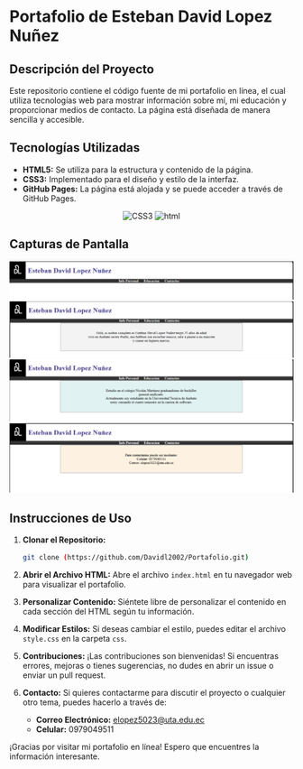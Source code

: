 # Portafolio de Esteban David Lopez Nuñez

## Descripción del Proyecto

Este repositorio contiene el código fuente de mi portafolio en línea, el cual utiliza tecnologías web para mostrar información sobre mí, mi educación y proporcionar medios de contacto. La página está diseñada de manera sencilla y accesible.

## Tecnologías Utilizadas

- **HTML5:** Se utiliza para la estructura y contenido de la página.
- **CSS3:** Implementado para el diseño y estilo de la interfaz.
- **GitHub Pages:** La página está alojada y se puede acceder a través de GitHub Pages.

<p align="center">
<img src="https://img.shields.io/badge/CSS3-1572B6?style=for-the-badge&logo=css3&logoColor=white" alt="CSS3">
<img src="https://img.shields.io/badge/HTML5-E34F26?style=for-the-badge&logo=html5&logoColor=white" alt="html">
</p>

## Capturas de Pantalla

<p align="center">
        <img src="./image/Captura de pantalla 2023-11-29 154705.png" alt="">
        <img src="./image/Captura de pantalla 2023-11-29 154755.png" alt="">
        <img src="./image/Captura de pantalla 2023-11-29 154808.png" alt="">
        <img src="./image/Captura de pantalla 2023-11-29 154823.png" alt="">
    </p>

## Instrucciones de Uso

1. **Clonar el Repositorio:**
   ```bash
   git clone (https://github.com/Davidl2002/Portafolio.git)
2. **Abrir el Archivo HTML:**
   Abre el archivo `index.html` en tu navegador web para visualizar el portafolio.

3. **Personalizar Contenido:**
   Siéntete libre de personalizar el contenido en cada sección del HTML según tu información.

4. **Modificar Estilos:**
   Si deseas cambiar el estilo, puedes editar el archivo `style.css` en la carpeta `css`.

5. **Contribuciones:**
   ¡Las contribuciones son bienvenidas! Si encuentras errores, mejoras o tienes sugerencias, no dudes en abrir un issue o enviar un pull request.

6. **Contacto:**
   Si quieres contactarme para discutir el proyecto o cualquier otro tema, puedes hacerlo a través de:
   - **Correo Electrónico:** elopez5023@uta.edu.ec
   - **Celular:** 0979049511

¡Gracias por visitar mi portafolio en línea! Espero que encuentres la información interesante.

